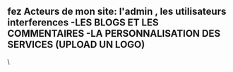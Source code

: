 fez
Acteurs de mon site: l'admin , les utilisateurs
interferences
-LES BLOGS ET LES COMMENTAIRES
-LA PERSONNALISATION DES SERVICES (UPLOAD UN LOGO)
-
\
